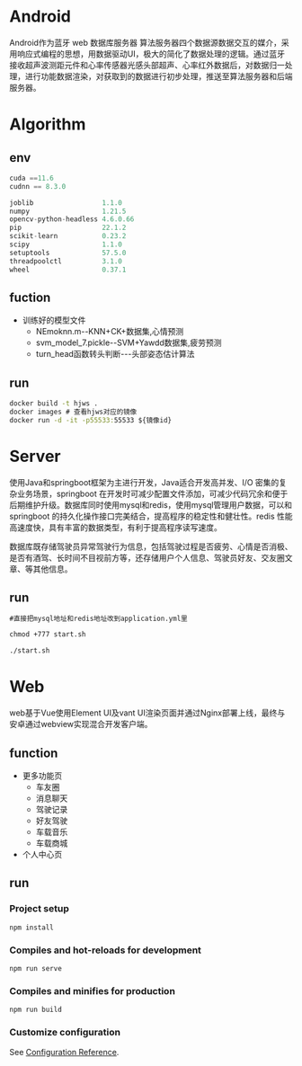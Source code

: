 # Android

Android作为蓝牙 web 数据库服务器 算法服务器四个数据源数据交互的媒介，采用响应式编程的思想，用数据驱动UI，极大的简化了数据处理的逻辑。通过蓝牙接收超声波测距元件和心率传感器光感头部超声、心率红外数据后，对数据归一处理，进行功能数据渲染，对获取到的数据进行初步处理，推送至算法服务器和后端服务器。



# Algorithm

## env

```python
cuda ==11.6
cudnn == 8.3.0

joblib                 1.1.0
numpy                  1.21.5
opencv-python-headless 4.6.0.66
pip                    22.1.2
scikit-learn           0.23.2
scipy                  1.1.0
setuptools             57.5.0
threadpoolctl          3.1.0
wheel                  0.37.1
```

## fuction

+ 训练好的模型文件
  + NEmoknn.m--KNN+CK+数据集,心情预测
  + svm_model_7.pickle--SVM+Yawdd数据集,疲劳预测
  + turn_head函数转头判断---头部姿态估计算法

## run

```cmd
docker build -t hjws .
docker images # 查看hjws对应的镜像
docker run -d -it -p55533:55533 ${镜像id}
```

# Server

使用Java和springboot框架为主进行开发，Java适合开发高并发、I/O 密集的复杂业务场景，springboot 在开发时可减少配置文件添加，可减少代码冗余和便于后期维护升级。数据库同时使用mysql和redis，使用mysql管理用户数据，可以和springboot 的持久化操作接口完美结合，提高程序的稳定性和健壮性。redis 性能高速度快，具有丰富的数据类型，有利于提高程序读写速度。

数据库既存储驾驶员异常驾驶行为信息，包括驾驶过程是否疲劳、心情是否消极、是否有酒驾、长时间不目视前方等，还存储用户个人信息、驾驶员好友、交友圈文章、等其他信息。 



## run

```cmd
#直接把mysql地址和redis地址改到application.yml里

chmod +777 start.sh

./start.sh

```



# Web

web基于Vue使用Element UI及vant UI渲染页面并通过Nginx部署上线，最终与安卓通过webview实现混合开发客户端。



## function

+ 更多功能页
  + 车友圈
  + 消息聊天
  + 驾驶记录
  + 好友驾驶
  + 车载音乐
  + 车载商城
+ 个人中心页

## run

### Project setup

```
npm install
```

### Compiles and hot-reloads for development

```
npm run serve
```

### Compiles and minifies for production

```
npm run build
```

### Customize configuration

See [Configuration Reference](https://cli.vuejs.org/config/).